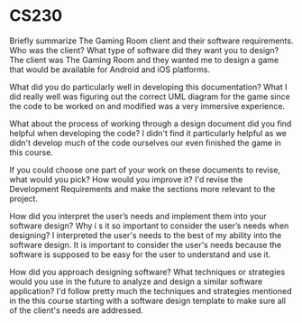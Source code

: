 # CS230
Briefly summarize The Gaming Room client and their software requirements. Who was the client? What type of software did they want you to design?
The client was The Gaming Room and they wanted me to design a game that would be available for Android and iOS platforms.

What did you do particularly well in developing this documentation?
What I did really well was figuring out the correct UML diagram for the game since the code to be worked on and modified was a very immersive experience.

What about the process of working through a design document did you find helpful when developing the code?
I didn't find it particularly helpful as we didn't develop much of the code ourselves our even finished the game in this course.

If you could choose one part of your work on these documents to revise, what would you pick? How would you improve it?
I'd revise the Development Requirements and make the sections more relevant to the project.

How did you interpret the user’s needs and implement them into your software design? Why i
s it so important to consider the user’s needs when designing?
I interpreted the user's needs to the best of my ability into the software design. It is important to consider the user's needs because the software is supposed to be easy for the user to understand and use it. 

How did you approach designing software? What techniques or strategies would you use in the future to analyze and design a similar software application?
I'd follow pretty much the techniques and strategies mentioned in the this course starting with a software design template to make sure all of the client's needs are addressed.
